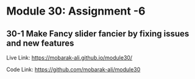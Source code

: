 # Module 30: Assignment -6

## 30-1 Make Fancy slider fancier by fixing issues and new features

Live Link: https://mobarak-ali.github.io/module30/ 

Code Link: https://github.com/mobarak-ali/module30